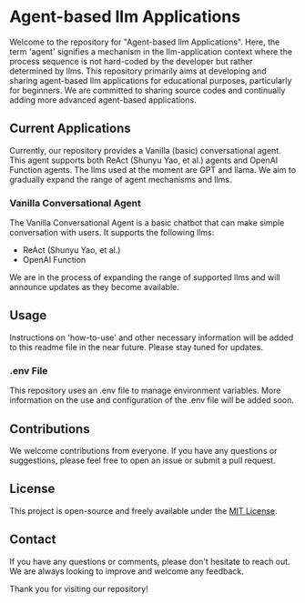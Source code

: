 # Agent-based llm Applications  
  
Welcome to the repository for "Agent-based llm Applications". Here, the term 'agent' signifies a mechanism in the llm-application context where the process sequence is not hard-coded by the developer but rather determined by llms. This repository primarily aims at developing and sharing agent-based llm applications for educational purposes, particularly for beginners. We are committed to sharing source codes and continually adding more advanced agent-based applications.  
  
## Current Applications  
  
Currently, our repository provides a Vanilla (basic) conversational agent. This agent supports both ReAct (Shunyu Yao, et al.) agents and OpenAI Function agents. The llms used at the moment are GPT and llama. We aim to gradually expand the range of agent mechanisms and llms.  
  
### Vanilla Conversational Agent  
The Vanilla Conversational Agent is a basic chatbot that can make simple conversation with users. It supports the following llms:  
  
* ReAct (Shunyu Yao, et al.)  
* OpenAI Function   
  
We are in the process of expanding the range of supported llms and will announce updates as they become available.  
  
## Usage  
  
Instructions on 'how-to-use' and other necessary information will be added to this readme file in the near future. Please stay tuned for updates.  
  
### .env File  
  
This repository uses an .env file to manage environment variables. More information on the use and configuration of the .env file will be added soon.  
  
## Contributions  
  
We welcome contributions from everyone. If you have any questions or suggestions, please feel free to open an issue or submit a pull request.  
  
## License  
  
This project is open-source and freely available under the [MIT License](LICENSE).  
  
## Contact  
  
If you have any questions or comments, please don't hesitate to reach out. We are always looking to improve and welcome any feedback.   
  
Thank you for visiting our repository!  

